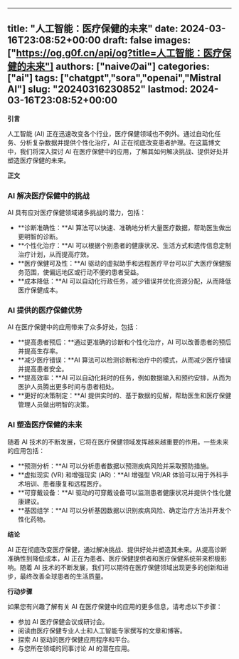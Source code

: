 
---
title: "人工智能：医疗保健的未来"
date: 2024-03-16T23:08:52+00:00
draft: false
images: ["https://og.g0f.cn/api/og?title=人工智能：医疗保健的未来"]
authors: ["naiveのai"]
categories: ["ai"]
tags: ["chatgpt","sora","openai","Mistral AI"]
slug: "20240316230852"
lastmod: 2024-03-16T23:08:52+00:00
---
**引言**

人工智能 (AI) 正在迅速改变各个行业，医疗保健领域也不例外。通过自动化任务、分析复杂数据并提供个性化治疗，AI 正在彻底改变患者护理。在这篇博文中，我们将深入探讨 AI 在医疗保健中的应用，了解其如何解决挑战、提供好处并塑造医疗保健的未来。

**正文**

### AI 解决医疗保健中的挑战

AI 具有应对医疗保健领域诸多挑战的潜力，包括：

- **诊断准确性：**AI 算法可以快速、准确地分析大量医疗数据，帮助医生做出更明智的诊断。
- **个性化治疗：**AI 可以根据个别患者的健康状况、生活方式和遗传信息定制治疗计划，从而提高疗效。
- **医疗保健可及性：**AI 驱动的虚拟助手和远程医疗平台可以扩大医疗保健服务范围，使偏远地区或行动不便的患者受益。
- **成本降低：**AI 可以自动化行政任务，减少错误并优化资源分配，从而降低医疗保健成本。

### AI 提供的医疗保健优势

AI 在医疗保健中的应用带来了众多好处，包括：

- **提高患者预后：**通过更准确的诊断和个性化治疗，AI 可以改善患者的预后并提高生存率。
- **减少医疗错误：**AI 算法可以检测诊断和治疗中的模式，从而减少医疗错误并提高患者安全。
- **提高效率：**AI 可以自动化耗时的任务，例如数据输入和预约安排，从而为医护人员腾出更多时间与患者相处。
- **更好的决策制定：**AI 提供实时的、基于数据的见解，帮助医生和医疗保健管理人员做出明智的决策。

### AI 塑造医疗保健的未来

随着 AI 技术的不断发展，它将在医疗保健领域发挥越来越重要的作用。一些未来的应用包括：

- **预测分析：**AI 可以分析患者数据以预测疾病风险并采取预防措施。
- **虚拟现实 (VR) 和增强现实 (AR)：**AI 增强型 VR/AR 体验可以用于外科手术培训、患者康复和远程医疗。
- **可穿戴设备：**AI 驱动的可穿戴设备可以监测患者健康状况并提供个性化健康建议。
- **基因组学：**AI 可以分析基因数据以识别疾病风险、确定治疗方法并开发个性化药物。

**结论**

AI 正在彻底改变医疗保健，通过解决挑战、提供好处并塑造其未来。从提高诊断准确性到降低成本，AI 正在为患者、医疗保健提供者和医疗保健系统带来积极影响。随着 AI 技术的不断发展，我们可以期待在医疗保健领域出现更多的创新和进步，最终改善全球患者的生活质量。

**行动步骤**

如果您有兴趣了解有关 AI 在医疗保健中的应用的更多信息，请考虑以下步骤：

- 参加 AI 医疗保健会议或研讨会。
- 阅读由医疗保健专业人士和人工智能专家撰写的文章和博客。
- 探索 AI 驱动的医疗保健应用程序和平台。
- 与您所在领域的同事讨论 AI 的潜在应用。